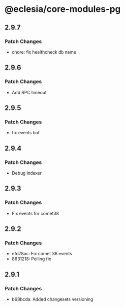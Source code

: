 # @eclesia/core-modules-pg

## 2.9.7

### Patch Changes

- chore: fix healthcheck db name

## 2.9.6

### Patch Changes

- Add RPC timeout

## 2.9.5

### Patch Changes

- fix events buf

## 2.9.4

### Patch Changes

- Debug indexer

## 2.9.3

### Patch Changes

- Fix events for comet38

## 2.9.2

### Patch Changes

- efd78ac: Fix comet 38 events
- 8631218: Polling fix

## 2.9.1

### Patch Changes

- b68bcda: Added changesets versioning
